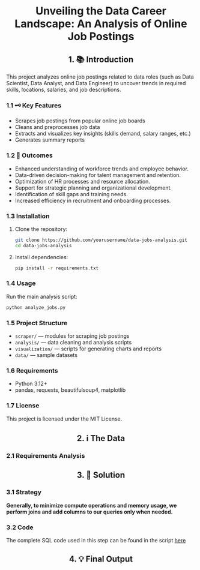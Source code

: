 <h1 style="text-align: center;"> Unveiling the Data Career Landscape: An Analysis of Online Job Postings </h1>

<h2 style="text-align: center;"> 1. 📚️ Introduction </h2>

This project analyzes online job postings related to data roles (such as Data Scientist, Data Analyst, and Data Engineer) to uncover trends in required skills, locations, salaries, and job descriptions.

### 1.1 🗝️ Key Features

- Scrapes job postings from popular online job boards
- Cleans and preprocesses job data
- Extracts and visualizes key insights (skills demand, salary ranges, etc.)
- Generates summary reports

### 1.2 🎯️ Outcomes

- Enhanced understanding of workforce trends and employee behavior.
- Data-driven decision-making for talent management and retention.
- Optimization of HR processes and resource allocation.
- Support for strategic planning and organizational development.
- Identification of skill gaps and training needs.
- Increased efficiency in recruitment and onboarding processes.

### 1.3 Installation

1. Clone the repository:
    ```bash
    git clone https://github.com/yourusername/data-jobs-analysis.git
    cd data-jobs-analysis
    ```
2. Install dependencies:
    ```bash
    pip install -r requirements.txt
    ```

### 1.4 Usage

Run the main analysis script:
```bash
python analyze_jobs.py
```

### 1.5 Project Structure

- `scraper/` — modules for scraping job postings
- `analysis/` — data cleaning and analysis scripts
- `visualization/` — scripts for generating charts and reports
- `data/` — sample datasets

### 1.6 Requirements

- Python 3.12+
- pandas, requests, beautifulsoup4, matplotlib

### 1.7 License

This project is licensed under the MIT License.
 
<h2 style="text-align: center;"> 2. ℹ️ The Data </h2>

### 2.1 Requirements Analysis


<h2 style="text-align: center;"> 3. 🤔️ Solution </h2>

### 3.1 Strategy

**Generally, to minimize compute operations and memory usage, we perform joins and add columns to our queries only when needed.**


### 3.2 Code

The complete SQL code used in this step can be found in the script [here](people.sql)


<h2 style="text-align: center;"> 4. 💡️ Final Output </h2>
